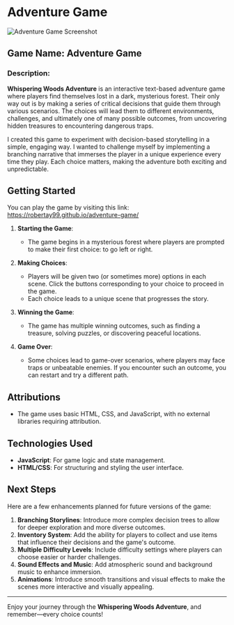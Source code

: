 # Adventure Game

![Adventure Game Screenshot](./adventure_screenshot.jpg)

## Game Name: **Adventure Game**

### Description:
**Whispering Woods Adventure** is an interactive text-based adventure game where players find themselves lost in a dark, mysterious forest. Their only way out is by making a series of critical decisions that guide them through various scenarios. The choices will lead them to different environments, challenges, and ultimately one of many possible outcomes, from uncovering hidden treasures to encountering dangerous traps.

I created this game to experiment with decision-based storytelling in a simple, engaging way. I wanted to challenge myself by implementing a branching narrative that immerses the player in a unique experience every time they play. Each choice matters, making the adventure both exciting and unpredictable.

## Getting Started

You can play the game by visiting this link:  
https://robertay99.github.io/adventure-game/

1. **Starting the Game**: 
   - The game begins in a mysterious forest where players are prompted to make their first choice: to go left or right.
   
2. **Making Choices**: 
   - Players will be given two (or sometimes more) options in each scene. Click the buttons corresponding to your choice to proceed in the game.
   - Each choice leads to a unique scene that progresses the story.

3. **Winning the Game**: 
   - The game has multiple winning outcomes, such as finding a treasure, solving puzzles, or discovering peaceful locations.

4. **Game Over**: 
   - Some choices lead to game-over scenarios, where players may face traps or unbeatable enemies. If you encounter such an outcome, you can restart and try a different path.


## Attributions

- The game uses basic HTML, CSS, and JavaScript, with no external libraries requiring attribution.

## Technologies Used
- **JavaScript**: For game logic and state management.
- **HTML/CSS**: For structuring and styling the user interface.
  
## Next Steps

Here are a few enhancements planned for future versions of the game:

1. **Branching Storylines**: Introduce more complex decision trees to allow for deeper exploration and more diverse outcomes.
2. **Inventory System**: Add the ability for players to collect and use items that influence their decisions and the game's outcome.
3. **Multiple Difficulty Levels**: Include difficulty settings where players can choose easier or harder challenges.
4. **Sound Effects and Music**: Add atmospheric sound and background music to enhance immersion.
5. **Animations**: Introduce smooth transitions and visual effects to make the scenes more interactive and visually appealing.

---

Enjoy your journey through the **Whispering Woods Adventure**, and remember—every choice counts!
